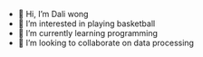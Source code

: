 - 👋 Hi, I’m Dali wong
- 👀 I’m interested in playing basketball
- 🌱 I’m currently learning programming
- 💞️ I’m looking to collaborate on data processing

<!---
Daliwww/Daliwww is a ✨ special ✨ repository because its `README.md` (this file) appears on your GitHub profile.
You can click the Preview link to take a look at your changes.
--->

